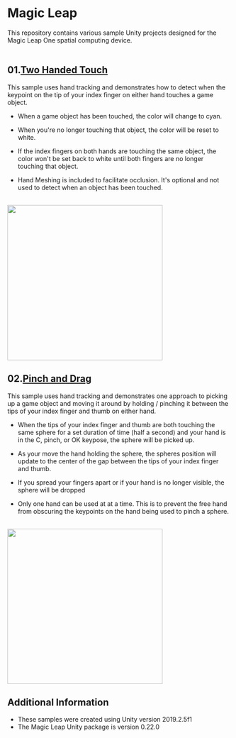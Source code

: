# Magic Leap
This repository contains various sample Unity projects designed for the Magic Leap One spatial computing device.
<br />
<br />

## 01.[Two Handed Touch](https://github.com/torynfarr/magic-leap/tree/master/Assets/Samples/01.two-handed-touch)

This sample uses hand tracking and demonstrates how to detect when the keypoint on the tip of your index finger on either hand touches a game object. 

- When a game object has been touched, the color will change to cyan.

- When you're no longer touching that object, the color will be reset to white. 

- If the index fingers on both hands are touching the same object, the color won't be set back to white until both fingers are no longer touching that object.

- Hand Meshing is included to facilitate occlusion. It's optional and not used to detect when an object has been touched.
<br />
<img src="https://github.com/torynfarr/magic-leap/blob/master/docs/images/twohandedtouch.gif" width="350">
<br />

## 02.[Pinch and Drag](https://github.com/torynfarr/magic-leap/tree/master/Assets/Samples/02.pinch-and-drag)
 
This sample uses hand tracking and demonstrates one approach to picking up a game object and moving it around by holding / pinching it between the tips of your index finger and thumb on either hand.

- When the tips of your index finger and thumb are both touching the same sphere for a set duration of time (half a second) and your hand is in the C, pinch, or OK keypose, the sphere will be picked up.

- As your move the hand holding the sphere, the spheres position will update to the center of the gap between the tips of your index finger and thumb.

- If you spread your fingers apart or if your hand is no longer visible, the sphere will be dropped

- Only one hand can be used at at a time. This is to prevent the free hand from obscuring the keypoints on the hand being used to pinch a sphere.
<br />
<img src="https://github.com/torynfarr/magic-leap/blob/master/docs/images/pinchanddrag.gif" width="350">
<br />

## Additional Information

- These samples were created using Unity version 2019.2.5f1
- The Magic Leap Unity package is version 0.22.0